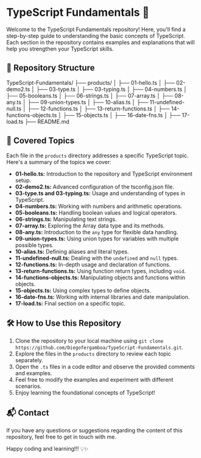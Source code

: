 # TypeScript Fundamentals :rocket:

Welcome to the TypeScript Fundamentals repository! Here, you'll find a step-by-step guide to understanding the basic concepts of TypeScript. Each section in the repository contains examples and explanations that will help you strengthen your TypeScript skills.

## 📂 Repository Structure

TypeScript-Fundamentals/
├── products/
│ ├── 01-hello.ts
│ ├── 02-demo2.ts
│ ├── 03-type.ts
│ ├── 03-typing.ts
│ ├── 04-numbers.ts
│ ├── 05-booleans.ts
│ ├── 06-strings.ts
│ ├── 07-array.ts
│ ├── 08-any.ts
│ ├── 09-union-types.ts
│ ├── 10-alias.ts
│ ├── 11-undefined-null.ts
│ ├── 12-functions.ts
│ ├── 13-return-functions.ts
│ ├── 14-functions-objects.ts
│ ├── 15-objects.ts
│ ├── 16-date-fns.ts
│ ├── 17-load.ts
├── README.md


## 🚀 Covered Topics

Each file in the `products` directory addresses a specific TypeScript topic. Here's a summary of the topics we cover:

- **01-hello.ts:** Introduction to the repository and TypeScript environment setup.
- **02-demo2.ts:** Advanced configuration of the tsconfig.json file.
- **03-type.ts and 03-typing.ts:** Usage and understanding of types in TypeScript.
- **04-numbers.ts:** Working with numbers and arithmetic operations.
- **05-booleans.ts:** Handling boolean values and logical operators.
- **06-strings.ts:** Manipulating text strings.
- **07-array.ts:** Exploring the Array data type and its methods.
- **08-any.ts:** Introduction to the `any` type for flexible data handling.
- **09-union-types.ts:** Using union types for variables with multiple possible types.
- **10-alias.ts:** Defining aliases and literal types.
- **11-undefined-null.ts:** Dealing with the `undefined` and `null` types.
- **12-functions.ts:** In-depth usage and declaration of functions.
- **13-return-functions.ts:** Using function return types, including `void`.
- **14-functions-objects.ts:** Manipulating objects and functions within objects.
- **15-objects.ts:** Using complex types to define objects.
- **16-date-fns.ts:** Working with internal libraries and date manipulation.
- **17-load.ts:** Final section on a specific topic.

## 🛠️ How to Use this Repository

1. Clone the repository to your local machine using `git clone https://github.com/Diegofergamboa/TypeScript-Fundamentals.git`.
2. Explore the files in the `products` directory to review each topic separately.
3. Open the `.ts` files in a code editor and observe the provided comments and examples.
4. Feel free to modify the examples and experiment with different scenarios.
5. Enjoy learning the foundational concepts of TypeScript!

## 📬 Contact

If you have any questions or suggestions regarding the content of this repository, feel free to get in touch with me.

Happy coding and learning!!! 💡✨

